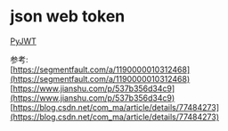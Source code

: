 json web token  
==  

[PyJWT](https://pypi.org/project/PyJWT/1.4.0/)

参考:  
[https://segmentfault.com/a/1190000010312468](https://segmentfault.com/a/1190000010312468)  
[https://www.jianshu.com/p/537b356d34c9](https://www.jianshu.com/p/537b356d34c9)  
[https://blog.csdn.net/com_ma/article/details/77484273](https://blog.csdn.net/com_ma/article/details/77484273)